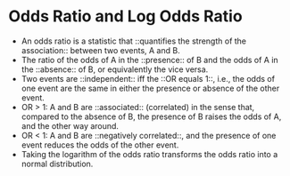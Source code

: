 #  Odds Ratio and Log Odds Ratio

* An odds ratio is a statistic that ::quantifies the strength of the association:: between two events, A and B.
* The ratio of the odds of A in the ::presence:: of B and the odds of A in the ::absence:: of B, or equivalently the vice versa.
* Two events are ::independent:: iff the ::OR equals 1::, i.e., the odds of one event are the same in either the presence or absence of the other event.
* OR > 1: A and B are ::associated:: (correlated) in the sense that, compared to the absence of B, the presence of B raises the odds of A, and the other way around.
* OR < 1: A and B are ::negatively correlated::, and the presence of one event reduces the odds of the other event.
* Taking the logarithm of the odds ratio transforms the odds ratio into a normal distribution.
